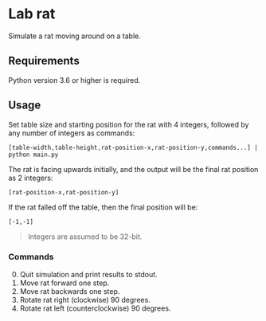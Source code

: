 # Lab rat

Simulate a rat moving around on a table.

## Requirements

Python version 3.6 or higher is required.

## Usage

Set table size and starting position for the rat with 4 integers, followed by any number of integers as commands:

```
[table-width,table-height,rat-position-x,rat-position-y,commands...] | python main.py
```

The rat is facing upwards initially, and the output will be the final rat position as 2 integers:

```
[rat-position-x,rat-position-y]
```

If the rat falled off the table, then the final position will be:

```
[-1,-1]
```

> Integers are assumed to be 32-bit.

### Commands

0. Quit simulation and print results to stdout.
1. Move rat forward one step.
2. Move rat backwards one step.
3. Rotate rat right (clockwise) 90 degrees.
4. Rotate rat left (counterclockwise) 90 degrees.
